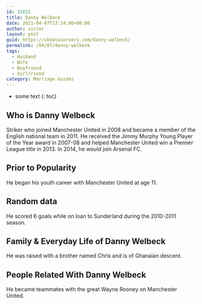 ```yaml
---
id: 15832
title: Danny Welbeck
date: 2021-04-07T17:14:00+00:00
author: victor
layout: post
guid: https://ukdataservers.com/danny-welbeck/
permalink: /04/07/danny-welbeck
tags:
  - Husband
  - Wife
  - Boyfriend
  - Girlfriend
category: Marriage Guides
---
```


* some text
{: toc}


## Who is Danny Welbeck



Striker who joined Manchester United in 2008 and became a member of the English national team in 2011. He received the Jimmy Murphy Young Player of the Year award in 2007-08 and helped Manchester United win a Premier League title in 2013. In 2014, he would join Arsenal FC. 

                
                
                
## Prior to Popularity



He began his youth career with Manchester United at age 11.

                
                
                
## Random data



He scored 6 goals while on loan to Sunderland during the 2010-2011 season.

                
                
                
## Family & Everyday Life of Danny Welbeck



He was raised with a brother named Chris and is of Ghanaian descent.

                
                
                
## People Related With Danny Welbeck



He became teammates with the great Wayne Rooney on Manchester United.

                
              
            
          
          
          